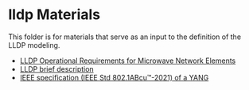 # lldp Materials

This folder is for materials that serve as an input to the definition of the LLDP modeling.

- [LLDP Operational Requirements for Microwave Network Elements](./lldp_Ops_requirement.md)
- [LLDP brief description](./lldp_brief_openBH.pptx)
- [IEEE specification (IEEE Std 802.1ABcu™-2021) of a YANG](https://ieeexplore.ieee.org/document/9756407)
